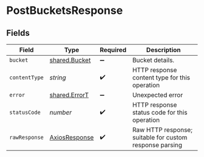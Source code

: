 # PostBucketsResponse


## Fields

| Field                                                   | Type                                                    | Required                                                | Description                                             |
| ------------------------------------------------------- | ------------------------------------------------------- | ------------------------------------------------------- | ------------------------------------------------------- |
| `bucket`                                                | [shared.Bucket](../../../sdk/models/shared/bucket.md)   | :heavy_minus_sign:                                      | Bucket details.                                         |
| `contentType`                                           | *string*                                                | :heavy_check_mark:                                      | HTTP response content type for this operation           |
| `error`                                                 | [shared.ErrorT](../../../sdk/models/shared/errort.md)   | :heavy_minus_sign:                                      | Unexpected error                                        |
| `statusCode`                                            | *number*                                                | :heavy_check_mark:                                      | HTTP response status code for this operation            |
| `rawResponse`                                           | [AxiosResponse](https://axios-http.com/docs/res_schema) | :heavy_check_mark:                                      | Raw HTTP response; suitable for custom response parsing |
